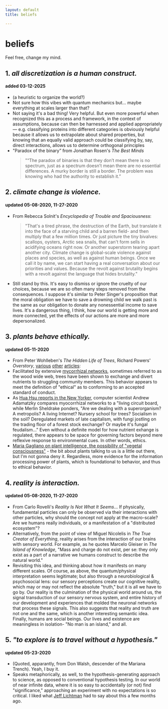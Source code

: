 ```yaml
---
layout: default
title: beliefs

---
```

# beliefs
Feel free, change my mind. 

## 1. _all discretization is a human construct._
#### added 03-12-2025
* (a heuristic to organize the world?)
* Not sure how this vibes with quantum mechanics but… maybe everything at scales larger than that?
* Not saying it's a bad thing! Very helpful. But even more powerful when recognized this as a process and framework, in the context of assumptions, because can then be harnessed and applied appropriately— e.g. classifying proteins into different categories is obviously helpful because it allows us to extrapolate about shared properties, but knowing that an equally valid approach could be classifying by, say, direct interactions, allows us to determine orthogonal principles
* "Paradox of the binary” from Jonathan Rosen's *The Best Minds*
  > "“The paradox of binaries is that they don’t mean there is no spectrum, just as a spectrum doesn’t mean there are no essential differences. A murky border is still a border. The problem was knowing who had the authority to establish it.”

## 2. _climate change is violence._
#### updated 05-08-2020, 11-27-2020
* From Rebecca Solnit's _Encyclopedia of Trouble and Spaciousness_:
  > "That's a tired phrase, the destruction of the Earth, but translate it into the face of a starving child and a barren field- and then multiply that a few million times. Or just picture the tiny bivalves: scallops, oysters, Arctic sea snails, that can't form sells in acidifying oceans right now. Or another superstorm tearing apart another city. Climate change is global-scale violence against places and species, as well as against human beings. Once we call it by name, we can start having a real conversation about our priorities and values. Because the revolt against brutality begins with a revolt against the language that hides brutality." 
* Still stand by this. It's easy to dismiss or ignore the cruelty of our choices, because we are so often many steps removed from the consequences. I suppose it's similar to Peter Singer's proposition that the moral obligation we have to save a drowning child we walk past is the same as our obligation to donate any nonessential income to save lives. It's a dangerous thing, I think, how our world is getting more and more connected, yet the effects of our actions are more and more depersonalized. 

## 3. _plants behave ethically._
#### updated 05-11-2020
* From Peter Wohlleben's _The Hidden Life of Trees_, Richard Powers' _Overstory_, [various](https://www.nature.com/articles/srep08495) [other](https://science.sciencemag.org/content/352/6283/342) [articles](https://nph.onlinelibrary.wiley.com/doi/full/10.1111/j.1469-8137.2009.03069.x):
* Facilitated by extensive [mycorrhizal networks](https://en.wikipedia.org/wiki/Mycorrhizal_network), sometimes referred to as the wood wide web, trees have been shown to exchange and divert nutrients to struggling community members. This behavior appears to meet the definition of "ethical" as to conforming to an accepted standard of conduct. 
* As [Hua Hsu reports in the New Yorker](https://www.newyorker.com/magazine/2020/05/18/the-secret-lives-of-fungi), computer scientist Andrew Adamatzky compares myocorrhizal networks to a "living circuit board, while Merlin Sheldrake ponders, "Are we dealing with a superorganism? A metropolis? A living Internet? Nursery school for trees? Socialism in the soil? Deregulated markets of late capitalism, with fungi jostling on the trading floor of a forest stock exchange? Or maybe it's fungal feudalism..." Even without a definite model for how nutrient exhange is regulated, there appears to be space for governing factors beyond mere reflexive response to environmental cues. In other words, ethics.
* [Maria Gagliano on plant intelligence, the possibility of "vegetal consciousness"](http://nautil.us/issue/84/outbreak/guided-by-plant-voices) - the bit about plants talking to us is a little out there, but I'm not gonna deny it. Regardless, more evidence for the information processing power of plants, which is foundational to behavior, and thus to ethical behavior.

## 4. _reality is interaction._
#### updated 05-08-2020, 11-27-2020
* From Carlo Rovelli's _Reality Is Not What It Seems_... If physically, fundamental particles can only be observed via their interactions with other particles, why should the concept not apply at the macro-scale? Are we humans really individuals, or a manifestation of a "distributed ecosystem"?
* Alternatively, from the point of view of Miguel Nicolelis in _The True Creator of Everything_, reality arises from the interaction of our brains with sensory world. For example, as he quotes Marcelo Gleiser in _The Island of Knowledge_, "Mass and charge do not exist, per se: they only exist as a part of a narrative we humans construct to describe the natural world."
* Revisiting this idea, and thinking about how it manifests on many different scales. Of course, as above, the quantum/physical interpretation seems legitimate; but also through a neurobiological & psychosocial lens: our sensory perceptions create our cognitive reality, which may or may not reflect the absolute "truth," but it is all we have to go by. Our reality is the culmination of the physical world around us, the signal transduction of our sensory nervous system, and entire history of our development and experiences that molded the neuronal networks that process these signals. This also suggests that reality and truth are not one and the same, which is another interesting semantic idea. Finally, humans are social beings. Our lives and existence are meaningless in isolation- "No man is an island," and all. 

## 5. _"to explore is to travel without a hypothesis."_
#### updated 05-23-2020
* (Quoted, apparantly, from Don Walsh, descender of the Mariana Trench). Yeah, I buy it. 
* Speaks metaphorically, as well, to the hypothesis-generating approach to science, as opposed to conventional hypothesis testing. In our world of near infinite data, where it is so easy to accidentally (or not) find "significance," approaching an experiment with no expectations is so critical. I liked what [Jeff Lichtman](http://nautil.us/issue/81/maps/an-existential-crisis-in-neuroscience) had to say about this a few months ago. 

